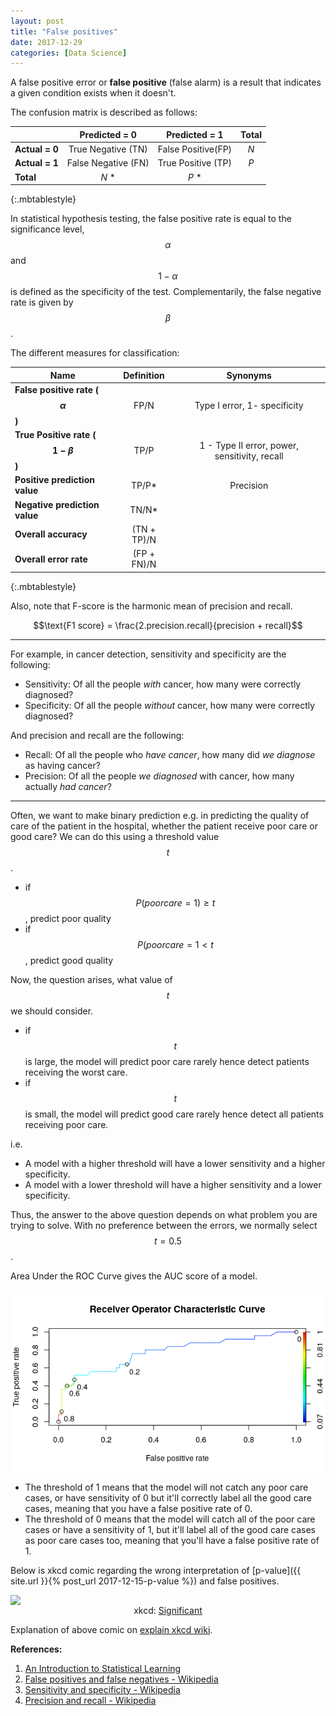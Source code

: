 ```yaml
---
layout: post
title: "False positives"
date: 2017-12-29
categories: [Data Science]
---
```


A false positive error or **false positive** (false alarm) is a result that indicates a given condition exists when it doesn't.

The confusion matrix is described as follows:

|            | Predicted = 0       | Predicted = 1      | Total |
|------------|:-------------------:|:------------------:|:-----:|
| **Actual = 0** | True Negative (TN)  | False Positive(FP) | *N*     |
| **Actual = 1** | False Negative (FN) | True Positive (TP) | *P*     |
| **Total**      | *N* *               | *P* *              |         |
{:.mbtablestyle}

In statistical hypothesis testing, the false positive rate is equal to the significance level, $$\alpha$$ and $$1 - \alpha$$ is defined as the specificity of the test. Complementarily, the false negative rate is given by $$\beta$$.  

The different measures for classification:

| Name                          | Definition | Synonyms                                   |
|-------------------------------|:------------:|:--------------------------------------------:|
| **False positive rate ($$\alpha$$)**       | FP/N       | Type I error, 1- specificity                |
| **True Positive rate ($$1-\beta$$)**        | TP/P       | 1 - Type II error, power, sensitivity, recall |
| **Positive prediction value** | TP/P*      | Precision                                  |
| **Negative prediction value** | TN/N*      |                                            |
| **Overall accuracy** | (TN + TP)/N      |                                            |
| **Overall error rate** | (FP + FN)/N      |                                            |
{:.mbtablestyle}

Also, note that F-score is the harmonic mean of precision and recall. 

$$\text{F1 score} = \frac{2.precision.recall}{precision + recall}$$

---

For example, in cancer detection, sensitivity and specificity are the following:

* Sensitivity: Of all the people *with* cancer, how many were correctly diagnosed?
* Specificity: Of all the people *without* cancer, how many were correctly diagnosed?

And precision and recall are the following:

* Recall: Of all the people who *have cancer*, how many did *we diagnose* as having cancer?
* Precision: Of all the people *we diagnosed* with cancer, how many actually *had cancer*?

---

Often, we want to make binary prediction e.g. in predicting the quality of care of the patient in the hospital, whether the patient receive poor care or good care? We can do this using a threshold value $$t$$.
* if $$P(poor care = 1) \geq t$$, predict poor quality
* if $$P(poor care = 1 < t$$, predict good quality

Now, the question arises, what value of $$t$$ we should consider.

* if $$t$$ is large, the model will predict poor care rarely hence detect patients receiving the worst care.
* if $$t$$ is small, the model will predict good care rarely hence detect all patients receiving poor care.

i.e.

* A model with a higher threshold will have a lower sensitivity and a higher specificity.
* A model with a lower threshold will have a higher sensitivity and a lower specificity.

Thus, the answer to the above question depends on what problem you are trying to solve. With no preference between the errors, we normally select $$t = 0.5$$.

Area Under the ROC Curve gives the AUC score of a model.

<img src="/img/roc_auc.png" style="display: block; margin: auto; width: auto; max-width: 100%;">

* The threshold of 1 means that the model will not catch any poor care cases, or have sensitivity of 0 but it'll correctly label all the good care cases, meaning that you have a false positive rate of 0.
* The threshold of 0 means that the model will catch all of the poor care cases or have a sensitivity of 1, but it'll label all of the good care cases as poor care cases too, meaning that you'll have a false positive rate of 1.

Below is xkcd comic regarding the wrong interpretation of [p-value]({{ site.url }}{% post_url 2017-12-15-p-value %}) and false positives.

<img src="https://imgs.xkcd.com/comics/significant.png" style="float: center; display: block; margin: auto; width: auto; max-width: 100%;">
<div style="text-align: center">
    <figcaption>xkcd: <a href="https://xkcd.com/882/">Significant</a></figcaption>
</div>

Explanation of above comic on <a href="https://www.explainxkcd.com/wiki/index.php/882:_Significant">explain xkcd wiki</a>.

**References:**  
1. [An Introduction to Statistical Learning](http://www-bcf.usc.edu/~gareth/ISL/)
2. [False positives and false negatives - Wikipedia](https://en.wikipedia.org/wiki/False_positives_and_false_negatives)   
3. [Sensitivity and specificity - Wikipedia](https://en.wikipedia.org/wiki/Sensitivity_and_specificity)  
4. [Precision and recall - Wikipedia](https://en.wikipedia.org/wiki/Precision_and_recall)